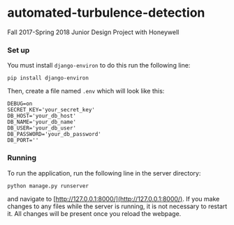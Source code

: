 # automated-turbulence-detection
Fall 2017-Spring 2018 Junior Design Project with Honeywell

### Set up
You must install `django-environ` to do this run the following line:
```
pip install django-environ
```
Then, create a file named `.env` which will look like this:
```
DEBUG=on
SECRET_KEY='your_secret_key'
DB_HOST='your_db_host'
DB_NAME='your_db_name'
DB_USER='your_db_user'
DB_PASSWORD='your_db_password'
DB_PORT=''
```

### Running
To run the application, run the following line in the server directory:
```
python manage.py runserver
```
and navigate to [http://127.0.0.1:8000/](http://127.0.0.1:8000/).
If you make changes to any files while the server is running, it is not
necessary to restart it. All changes will be present once you reload the webpage.
